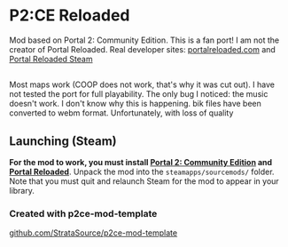 # P2:CE Reloaded 
Mod based on Portal 2: Community Edition.
This is a fan port! I am not the creator of Portal Reloaded. Real developer sites: [portalreloaded.com](https://portalreloaded.com/) and [Portal Reloaded Steam](https://store.steampowered.com/app/1255980/Portal_Reloaded/)

## 
Most maps work (COOP does not work, that's why it was cut out). I have not tested the port for full playability. The only bug I noticed: the music doesn't work.
I don't know why this is happening.
bik files have been converted to webm format. Unfortunately, with loss of quality

## Launching (Steam)
**For the mod to work, you must install [Portal 2: Community Edition](https://store.steampowered.com/app/440000/Portal_2_Community_Edition/) and [Portal Reloaded](https://store.steampowered.com/app/1255980/Portal_Reloaded/)**.
Unpack the mod into the `steamapps/sourcemods/` folder. Note that you must quit and relaunch Steam for the mod to appear in your library.
### Created with p2ce-mod-template
[github.com/StrataSource/p2ce-mod-template](https://github.com/StrataSource/p2ce-mod-template)
